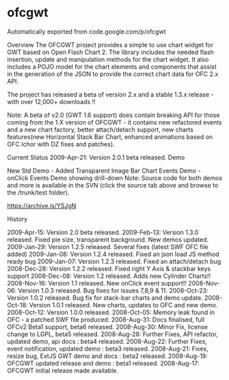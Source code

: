 # ofcgwt
Automatically exported from code.google.com/p/ofcgwt

Overview
The OFCGWT project provides a simple to use chart widget for GWT based on Open Flash Chart 2. The library includes the needed flash insertion, update and manipulation methods for the chart widget. It also includes a POJO model for the chart elements and components that assist in the generation of the JSON to provide the correct chart data for OFC 2.x API.

The project has released a beta of version 2.x and a stable 1.3.x release - with over 12,000+ downloads !!

Note: A beta of v2.0 (GWT 1.6 support) does contain breaking API for those coming from the 1.X version of OFCGWT - it contains new refactored events and a new chart factory, better attach/detach support, new charts features(new Horizontal Stack Bar Chart, enhanced animations based on OFC Ichor with DZ fixes and patches).

Current Status
2009-Apr-21: Version 2.0.1 beta released.
Demo

New Std Demo - Added Transparent Image Bar Chart
Events Demo - onClick Events Demo showing drill-down
Note: Source code for both demos and more is available in the SVN (click the source tab above and browse to the /trunk/test folder).

https://archive.is/YSJgN

History

2009-Apr-15: Version 2.0 beta released.
2009-Feb-13: Version 1.3.0 released. Fixed pie size, transparent background. New demos updated.
2009-Jan-29: Version 1.2.5 released. Several fixes (latest SWF OFC file added)
2009-Jan-08: Version 1.2.4 released. Fixed an json load JS method ready bug
2009-Jan-07: Version 1.2.3 released. Fixed an attach/detach bug
2008-Dec-28: Version 1.2.2 released. Fixed right Y Axis & stackbar keys support
2008-Dec-08: Version 1.2 released. Adds new Cylinder Charts!!
2008-Nov-16: Version 1.1 released. New onClick event support!!
2008-Nov-06: Version 1.0.3 released. Bug fixes for issues 7,8,9 & 11.
2008-Oct-23: Version 1.0.2 released. Bug fix for stack-bar charts and demo update.
2008-Oct-18: Version 1.0.1 released. New charts, updates to OFC and new demo.
2008-Oct-12: Version 1.0.0 released.
2008-Oct-05: Memory leak found in OFC - a patched SWF file produced.
2008-Aug-31: Docs finalised, full OFCv2 Beta1 support, beta6 released.
2008-Aug-30: Minor Fix, license change to LGPL, beta5 released.
2008-Aug-28: Further Fixes, API refactor, updated demo, api docs : beta4 released.
2008-Aug-22: Further Fixes, event notification, updated demo : beta3 released.
2008-Aug-21: Fixes, resize bug, ExtJS GWT demo and docs : beta2 released.
2008-Aug-19: OFCGWT updated release and demo : beta1 released.
2008-Aug-17: OFCGWT initial release made available.
